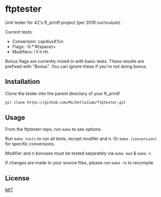 # ftptester

Unit tester for 42's ft_printf project (per 2019 curriculum).

Current tests:
- Conversion: cspdiuxX%n
- Flags: -0.*'#(space)+
- Modifiers: l ll h hh

Bonus flags are currently mixed in with basic tests. These results are prefixed with "Bonus". 
You can ignore these if you're not doing bonus.

## Installation

Clone the tester into the parent directory of your ft_printf

```bash
git clone https://github.com/MichelleJiam/ftptester.git
```

## Usage

From the ftptester repo, run ```make``` to see options.

Run ```make tests``` to run all tests, except modifer and n. Or ```make (conversion)``` for specific conversions.

Modifier and n bonuses must be tested separately via ```make mod``` & ```make n```.

If changes are made to your source files, please run ```make re``` to recompile.

## License
[MIT](https://choosealicense.com/licenses/mit/)
